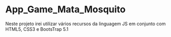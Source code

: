 # App_Game_Mata_Mosquito
Neste projeto irei utilizar vários recursos da linguagem JS em conjunto com HTML5, CSS3 e BootsTrap 5.1
